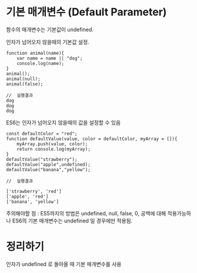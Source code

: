 # 기본 매개변수 (Default Parameter)

함수의 매개변수는 기본값이 undefined.

인자가 넘어오지 않을때의 기본값 설정.

    function animal(name){
        var name = name || "dog";
        console.log(name);
    }
    animal();
    animal(null);
    animal(false);
    
    //  실행결과
    dog
    dog
    dog
    
ES6는 인자가 넘어오지 않을때의 값을 설정할 수 있음

    const defaultColor = "red";
    function defaultValue(value, color = defaultColor, myArray = []){
        myArray.push(value, color);
        return console.log(myArray);
    }
    defaultValue("strawberry");
    defaultValue("apple",undefined);
    defaultValue("banana","yellow");
    
    //  실행결과
    
    ['strawberry', 'red']
    ['apple', 'red']
    ['banana', 'yellow']
    
주의해야할 점 : ES5까지의 방법은 undefined, null, false, 0, 공백에 대해 적용가능하나 ES6의 기본 매개변수는 undefined 일 경우에만 적용됨.

# 정리하기

인자가 undefined 로 돌아올 때 기본 매개변수를 사용